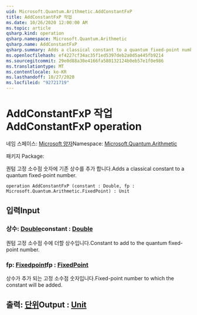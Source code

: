 ```yaml
---
uid: Microsoft.Quantum.Arithmetic.AddConstantFxP
title: AddConstantFxP 작업
ms.date: 10/26/2020 12:00:00 AM
ms.topic: article
qsharp.kind: operation
qsharp.namespace: Microsoft.Quantum.Arithmetic
qsharp.name: AddConstantFxP
qsharp.summary: Adds a classical constant to a quantum fixed-point number.
ms.openlocfilehash: ef4227cf34ac35f1ed5397deb2a0d5a445fb9214
ms.sourcegitcommit: 29e0d88a30e4166fa580132124b0eb57e1f0e986
ms.translationtype: MT
ms.contentlocale: ko-KR
ms.lasthandoff: 10/27/2020
ms.locfileid: "92721719"
---
```

# <a name="addconstantfxp-operation"></a><span data-ttu-id="99431-102">AddConstantFxP 작업</span><span class="sxs-lookup"><span data-stu-id="99431-102">AddConstantFxP operation</span></span>

<span data-ttu-id="99431-103">네임 스페이스: [Microsoft 양자](xref:Microsoft.Quantum.Arithmetic)</span><span class="sxs-lookup"><span data-stu-id="99431-103">Namespace: [Microsoft.Quantum.Arithmetic](xref:Microsoft.Quantum.Arithmetic)</span></span>

<span data-ttu-id="99431-104">패키지 [](https://nuget.org/packages/)</span><span class="sxs-lookup"><span data-stu-id="99431-104">Package: [](https://nuget.org/packages/)</span></span>


<span data-ttu-id="99431-105">퀀텀 고정 소수점 숫자에 기존 상수를 추가 합니다.</span><span class="sxs-lookup"><span data-stu-id="99431-105">Adds a classical constant to a quantum fixed-point number.</span></span>

```qsharp
operation AddConstantFxP (constant : Double, fp : Microsoft.Quantum.Arithmetic.FixedPoint) : Unit
```


## <a name="input"></a><span data-ttu-id="99431-106">입력</span><span class="sxs-lookup"><span data-stu-id="99431-106">Input</span></span>

### <a name="constant--double"></a><span data-ttu-id="99431-107">상수: [Double](xref:microsoft.quantum.lang-ref.double)</span><span class="sxs-lookup"><span data-stu-id="99431-107">constant : [Double](xref:microsoft.quantum.lang-ref.double)</span></span>

<span data-ttu-id="99431-108">퀀텀 고정 소수점 수에 더할 상수입니다.</span><span class="sxs-lookup"><span data-stu-id="99431-108">Constant to add to the quantum fixed-point number.</span></span>


### <a name="fp--fixedpoint"></a><span data-ttu-id="99431-109">fp: [Fixedpoint](xref:Microsoft.Quantum.Arithmetic.FixedPoint)</span><span class="sxs-lookup"><span data-stu-id="99431-109">fp : [FixedPoint](xref:Microsoft.Quantum.Arithmetic.FixedPoint)</span></span>

<span data-ttu-id="99431-110">상수가 추가 되는 고정 소수점 숫자입니다.</span><span class="sxs-lookup"><span data-stu-id="99431-110">Fixed-point number to which the constant will be added.</span></span>



## <a name="output--unit"></a><span data-ttu-id="99431-111">출력: [단위](xref:microsoft.quantum.lang-ref.unit)</span><span class="sxs-lookup"><span data-stu-id="99431-111">Output : [Unit](xref:microsoft.quantum.lang-ref.unit)</span></span>

